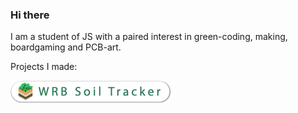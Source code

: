 ### Hi there

I am a student of JS with a paired interest in green-coding, making, boardgaming and PCB-art.

Projects I made:

[![forthebadge Soil Tracker](https://raw.githubusercontent.com/zikaden/Soil-Tracker/main/client/src/assets/badge_logo.png?token=GHSAT0AAAAAABYNPLDQ7NRTP2UUYKZTEAOOYYXRRUA)](https://wrbsoiltracker.herokuapp.com/)
